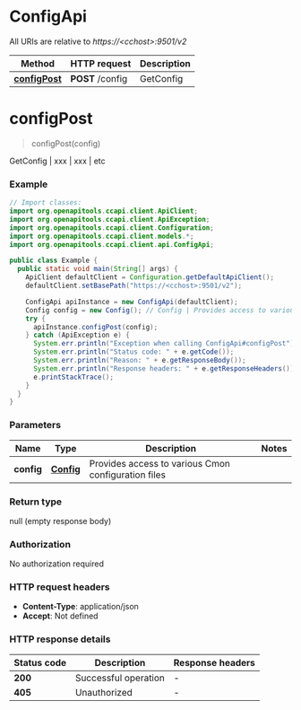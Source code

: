 # ConfigApi

All URIs are relative to *https://&lt;cchost&gt;:9501/v2*

| Method | HTTP request | Description |
|------------- | ------------- | -------------|
| [**configPost**](ConfigApi.md#configPost) | **POST** /config | GetConfig | xxx | xxx | etc |


<a name="configPost"></a>
# **configPost**
> configPost(config)

GetConfig | xxx | xxx | etc

### Example
```java
// Import classes:
import org.openapitools.ccapi.client.ApiClient;
import org.openapitools.ccapi.client.ApiException;
import org.openapitools.ccapi.client.Configuration;
import org.openapitools.ccapi.client.models.*;
import org.openapitools.ccapi.client.api.ConfigApi;

public class Example {
  public static void main(String[] args) {
    ApiClient defaultClient = Configuration.getDefaultApiClient();
    defaultClient.setBasePath("https://<cchost>:9501/v2");

    ConfigApi apiInstance = new ConfigApi(defaultClient);
    Config config = new Config(); // Config | Provides access to various Cmon configuration files
    try {
      apiInstance.configPost(config);
    } catch (ApiException e) {
      System.err.println("Exception when calling ConfigApi#configPost");
      System.err.println("Status code: " + e.getCode());
      System.err.println("Reason: " + e.getResponseBody());
      System.err.println("Response headers: " + e.getResponseHeaders());
      e.printStackTrace();
    }
  }
}
```

### Parameters

| Name | Type | Description  | Notes |
|------------- | ------------- | ------------- | -------------|
| **config** | [**Config**](Config.md)| Provides access to various Cmon configuration files | |

### Return type

null (empty response body)

### Authorization

No authorization required

### HTTP request headers

 - **Content-Type**: application/json
 - **Accept**: Not defined

### HTTP response details
| Status code | Description | Response headers |
|-------------|-------------|------------------|
| **200** | Successful operation |  -  |
| **405** | Unauthorized |  -  |

